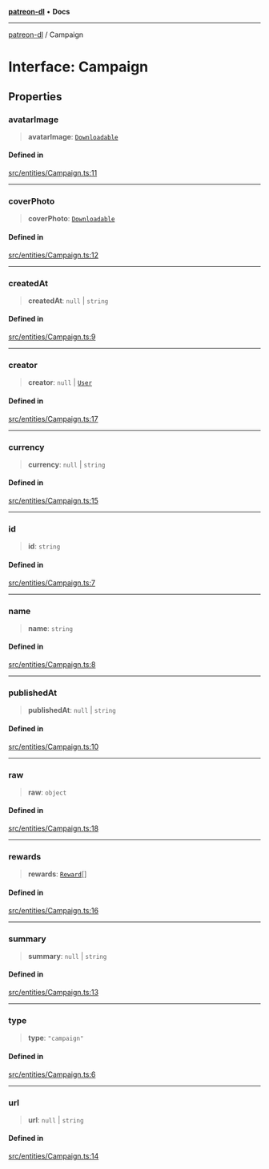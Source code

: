 [**patreon-dl**](../README.md) • **Docs**

***

[patreon-dl](../README.md) / Campaign

# Interface: Campaign

## Properties

### avatarImage

> **avatarImage**: [`Downloadable`](../type-aliases/Downloadable.md)

#### Defined in

[src/entities/Campaign.ts:11](https://github.com/patrickkfkan/patreon-dl/blob/0f374425151a1d535f98dea530b43394331b4977/src/entities/Campaign.ts#L11)

***

### coverPhoto

> **coverPhoto**: [`Downloadable`](../type-aliases/Downloadable.md)

#### Defined in

[src/entities/Campaign.ts:12](https://github.com/patrickkfkan/patreon-dl/blob/0f374425151a1d535f98dea530b43394331b4977/src/entities/Campaign.ts#L12)

***

### createdAt

> **createdAt**: `null` \| `string`

#### Defined in

[src/entities/Campaign.ts:9](https://github.com/patrickkfkan/patreon-dl/blob/0f374425151a1d535f98dea530b43394331b4977/src/entities/Campaign.ts#L9)

***

### creator

> **creator**: `null` \| [`User`](User.md)

#### Defined in

[src/entities/Campaign.ts:17](https://github.com/patrickkfkan/patreon-dl/blob/0f374425151a1d535f98dea530b43394331b4977/src/entities/Campaign.ts#L17)

***

### currency

> **currency**: `null` \| `string`

#### Defined in

[src/entities/Campaign.ts:15](https://github.com/patrickkfkan/patreon-dl/blob/0f374425151a1d535f98dea530b43394331b4977/src/entities/Campaign.ts#L15)

***

### id

> **id**: `string`

#### Defined in

[src/entities/Campaign.ts:7](https://github.com/patrickkfkan/patreon-dl/blob/0f374425151a1d535f98dea530b43394331b4977/src/entities/Campaign.ts#L7)

***

### name

> **name**: `string`

#### Defined in

[src/entities/Campaign.ts:8](https://github.com/patrickkfkan/patreon-dl/blob/0f374425151a1d535f98dea530b43394331b4977/src/entities/Campaign.ts#L8)

***

### publishedAt

> **publishedAt**: `null` \| `string`

#### Defined in

[src/entities/Campaign.ts:10](https://github.com/patrickkfkan/patreon-dl/blob/0f374425151a1d535f98dea530b43394331b4977/src/entities/Campaign.ts#L10)

***

### raw

> **raw**: `object`

#### Defined in

[src/entities/Campaign.ts:18](https://github.com/patrickkfkan/patreon-dl/blob/0f374425151a1d535f98dea530b43394331b4977/src/entities/Campaign.ts#L18)

***

### rewards

> **rewards**: [`Reward`](Reward.md)[]

#### Defined in

[src/entities/Campaign.ts:16](https://github.com/patrickkfkan/patreon-dl/blob/0f374425151a1d535f98dea530b43394331b4977/src/entities/Campaign.ts#L16)

***

### summary

> **summary**: `null` \| `string`

#### Defined in

[src/entities/Campaign.ts:13](https://github.com/patrickkfkan/patreon-dl/blob/0f374425151a1d535f98dea530b43394331b4977/src/entities/Campaign.ts#L13)

***

### type

> **type**: `"campaign"`

#### Defined in

[src/entities/Campaign.ts:6](https://github.com/patrickkfkan/patreon-dl/blob/0f374425151a1d535f98dea530b43394331b4977/src/entities/Campaign.ts#L6)

***

### url

> **url**: `null` \| `string`

#### Defined in

[src/entities/Campaign.ts:14](https://github.com/patrickkfkan/patreon-dl/blob/0f374425151a1d535f98dea530b43394331b4977/src/entities/Campaign.ts#L14)
